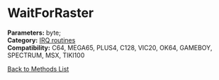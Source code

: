# WaitForRaster

**Parameters:** byte;  
**Category:** [IRQ routines](../categories/irq_routines.md)  
**Compatibility:** C64, MEGA65, PLUS4, C128, VIC20, OK64, GAMEBOY, SPECTRUM, MSX,  TIKI100  


[Back to Methods List](../../SUMMARY.md)
